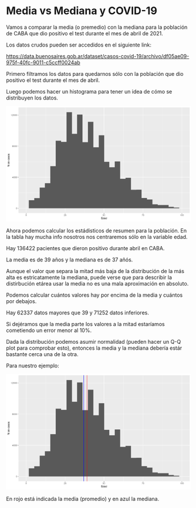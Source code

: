 # Media vs Mediana y COVID-19



Vamos a comparar la media (o premedio) con la mediana para la población de CABA que dio positivo el test durante el mes de abril de 2021.

Los datos crudos pueden ser accedidos en el siguiente link:

https://data.buenosaires.gob.ar/dataset/casos-covid-19/archivo/df05ae09-975f-40fc-9011-c5ccff0024ab

Primero filtramos los datos para quedarnos sólo con la población que dio positivo el test durante el mes de abril.

Luego podemos hacer un histograma para tener un idea de cómo se distribuyen los datos.

![](histo1.png)



Ahora podemos calcular los estádisticos de resumen para la población. En la tabla hay mucha info nosotros nos centraremos sólo en la variable edad.



Hay 136422 pacientes que dieron positivo durante abril en CABA.

La media es de 39 años y la mediana es de 37 añós.

Aunque el valor que separa la mitad más baja de la distribución de la más alta es estricatamente la mediana, puede verse que para describir la distirbución etárea usar la media no es una mala aproximación en absoluto.

Podemos calcular cuántos valores hay por encima de la media y cuántos por debajos.

Hay 62337 datos mayores que 39 y 71252 datos inferiores.

Si dejéramos que la media parte los valores a la mitad estaríamos cometiendo un error menor al 10%.



Dada la distribución podemos asumir normalidad (pueden hacer un Q-Q plot para comprobar esto), entonces la media y la mediana debería estár bastante cerca una de la otra. 

Para nuestro ejemplo:

 ![](histo2.png)

En rojo está indicada la media (promedio) y en azul la mediana.



